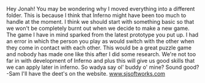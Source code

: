 Hey Jonah!
You may be wondering why I moved everything into a different folder. 
This is because I think that Inferno might have been too much to handle at the moment.
I think we should start with something basic so that we won't be completely burnt out when we decide to make a new game.
The game I have in mind sparked from the latest prototype you put up.
I had an error in which the person you play as would switch with the other when they come in contact with each other.
This would be a great puzzle game and nobody has made one like this after I did some research.
We're not too far in with development of Inferno and plus this will give us good skills that we can apply later in inferno.
So wadya say ol' buddy o' mine? Sound good?
-Sam
I'll have the deet's on the website.
www.sjsoftworks.com
